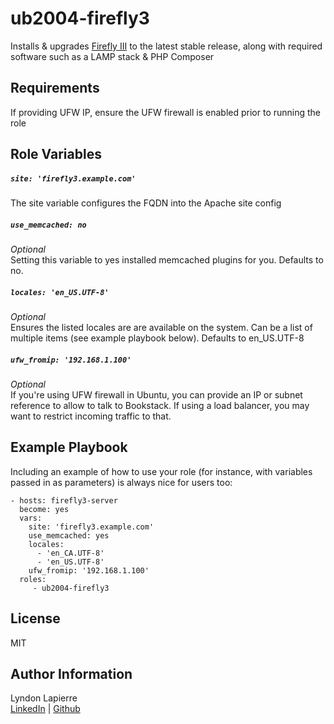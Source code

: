 ub2004-firefly3
=========

Installs & upgrades [Firefly III](https://www.firefly-iii.org) to the latest stable release, along with required software such as a LAMP stack & PHP Composer

Requirements
------------

If providing UFW IP, ensure the UFW firewall is enabled prior to running the role

Role Variables
--------------

##### ```site: 'firefly3.example.com'```
The site variable configures the FQDN into the Apache site config

##### ```use_memcached: no```
*Optional*  
Setting this variable to yes installed memcached plugins for you. Defaults to no.

##### ```locales: 'en_US.UTF-8'```
*Optional*  
Ensures the listed locales are are available on the system. Can be a list of multiple items (see example playbook below). Defaults to en_US.UTF-8

##### ```ufw_fromip: '192.168.1.100'```
*Optional*  
If you're using UFW firewall in Ubuntu, you can provide an IP or subnet reference to allow to talk to Bookstack. If using a load balancer, you may want to restrict incoming traffic to that.

Example Playbook
----------------

Including an example of how to use your role (for instance, with variables passed in as parameters) is always nice for users too:

    - hosts: firefly3-server
      become: yes
      vars:
        site: 'firefly3.example.com'
        use_memcached: yes
        locales:
          - 'en_CA.UTF-8'
          - 'en_US.UTF-8'
        ufw_fromip: '192.168.1.100'
      roles:
         - ub2004-firefly3

License
-------

MIT

Author Information
------------------

Lyndon Lapierre  
[LinkedIn](https://linkedin.com/in/lyndonlapierre) | [Github](https://github.com/ljlapierre)
